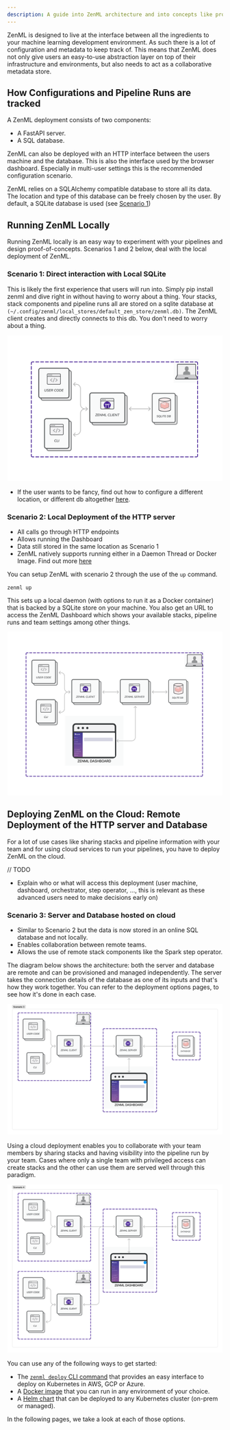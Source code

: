 ```yaml
---
description: A guide into ZenML architecture and into concepts like providers, deployers and more!
---
```


ZenML is designed to live at the interface between all the ingredients to your machine learning development environment. As such there is a lot of configuration and metadata to keep track of. This means that ZenML does not only give users an easy-to-use abstraction layer on top of their infrastructure and environments, but also needs to act as a collaborative metadata store.

## How Configurations and Pipeline Runs are tracked

A ZenML deployment consists of two components:
- A FastAPI server.
- A SQL database.

ZenML can also be deployed with an HTTP interface between the users machine 
and the database. This is also the interface used by the browser dashboard.
Especially in multi-user settings this is the recommended configuration
scenario.

ZenML relies on a SQLAlchemy compatible database to store all its data. The 
location and type of this database can be freely chosen by the user. By default,
a SQLite database is used (see [Scenario 1](#running-zenml-locally))

## Running ZenML Locally

Running ZenML locally is an easy way to experiment with your pipelines and design proof-of-concepts. Scenarios 1 and 2 below, deal with the local deployment of ZenML.

### Scenario 1: Direct interaction with Local SQLite

This is likely the first experience that users will run into. Simply pip install 
zenml and dive right in without having to worry about a thing. Your stacks,
stack components and pipeline runs all are stored on a sqlite database at
`(~/.config/zenml/local_stores/default_zen_store/zenml.db)`. The ZenML client 
creates and directly connects to this db. You don't need to worry about a thing.

![ZenML on SQLite](../../assets/getting_started/Scenario1.png)

* If the user wants to be fancy, find out how to configure a different location,
or different db altogether [here]().

### Scenario 2: Local Deployment of the HTTP server

* All calls go through HTTP endpoints
* Allows running the Dashboard
* Data still stored in the same location as Scenario 1
* ZenML natively supports running either in a Daemon Thread or Docker Image. Find out more [here](./docker.md)

You can setup ZenML with scenario 2 through the use of the `up` command.

```
zenml up
```

This sets up a local daemon (with options to run it as a Docker container) that is backed by a SQLite store on your machine. You also get an URL to access the ZenML Dashboard which shows your available stacks, pipeline runs and team settings among other things.


![ZenML on with Local HTTP Server](../../assets/getting_started/Scenario2.png)

## Deploying ZenML on the Cloud: Remote Deployment of the HTTP server and Database

For a lot of use cases like sharing stacks and pipeline information with your team and for using cloud services to run your pipelines, you have to deploy ZenML on the cloud. 

// TODO 
* Explain who or what will access this deployment (user machine, dashboard,
orchestrator, step operator, ..., this is relevant as these advanced users need 
to make decisions early on) 
### Scenario 3: Server and Database hosted on cloud
* Similar to Scenario 2 but the data is now stored in an online SQL database and not locally.
* Enables collaboration between remote teams.
* Allows the use of remote stack components like the Spark step operator.

The diagram below shows the architecture: both the server and database are remote and can be provisioned and managed independently. The server takes the connection details of the database as one of its inputs and that's how they work together. You can refer to the deployment options pages, to see how it's done in each case.

![ZenML with remote server and DB](../../assets/getting_started/Scenario3.1.png)

Using a cloud deployment enables you to collaborate with your team members by sharing stacks and having visibility into the pipeline run by your team. Cases where only a single team with privileged access can create stacks and the other can use them are served well through this paradigm.

![ZenML Collaboration](../../assets/getting_started/Scenario3.2.png)




You can use any of the following ways to get started:
- The [`zenml deploy` CLI command](./cli.md) that provides an easy interface to deploy on Kubernetes in AWS, GCP or Azure.
- A [Docker image](./docker.md) that you can run in any environment of your choice.
- A [Helm chart](./helm.md) that can be deployed to any Kubernetes cluster (on-prem or managed).

In the following pages, we take a look at each of those options.
